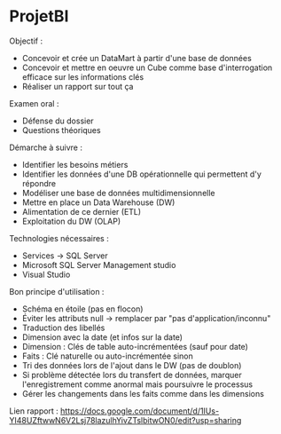# ProjetBI

Objectif : 
- Concevoir et crée un DataMart à partir d'une base de données
- Concevoir et mettre en oeuvre un Cube comme base d'interrogation efficace sur les informations clés
- Réaliser un rapport sur tout ça

Examen oral :
- Défense du dossier
- Questions théoriques

Démarche à suivre : 
- Identifier les besoins métiers
- Identifier les données d'une DB opérationnelle qui permettent d'y répondre
- Modéliser une base de données multidimensionnelle
- Mettre en place un Data Warehouse (DW)
- Alimentation de ce dernier (ETL)
- Exploitation du DW (OLAP)

Technologies nécessaires :
- Services -> SQL Server
- Microsoft SQL Server Management studio
- Visual Studio

Bon principe d'utilisation :
- Schéma en étoile (pas en flocon)
- Éviter les attributs null -> remplacer par "pas d'application/inconnu"
- Traduction des libellés
- Dimension avec la date (et infos sur la date)
- Dimension : Clés de table auto-incrémentées (sauf pour date)
- Faits : Clé naturelle ou auto-incrémentée sinon
- Tri des données lors de l'ajout dans le DW (pas de doublon)
- Si problème détectée lors du transfert de données, marquer l'enregistrement comme anormal mais poursuivre le processus
- Gérer les changements dans les faits comme dans les dimensions

Lien rapport : https://docs.google.com/document/d/1IUs-YI48UZftwwN6V2Lsj78lazulhYivZTslbitwON0/edit?usp=sharing
